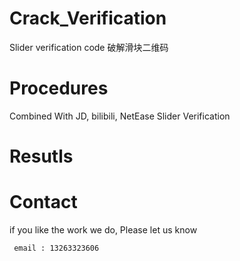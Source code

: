 # Crack_Verification
Slider verification code 破解滑块二维码

# Procedures
Combined With JD, bilibili, NetEase Slider Verification

# Resutls


# Contact
 if you like the work we do, Please let us know
 ```
  email : 13263323606
 ```
